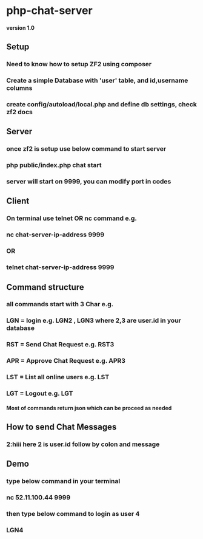 # php-chat-server
#### version 1.0

## Setup
### Need to know how to setup ZF2 using composer
### Create a simple Database with 'user' table, and id,username columns
### create config/autoload/local.php and define db settings, check zf2 docs
 
## Server
### once zf2 is setup use below command to start server
### php public/index.php chat start
### server will start on 9999, you can modify port in codes

## Client
### On terminal use telnet OR nc command e.g.
### nc chat-server-ip-address 9999 
### OR
### telnet chat-server-ip-address 9999

## Command structure
### all commands start with 3 Char e.g.
### LGN = login e.g. LGN2 , LGN3  where 2,3 are user.id in your database
### RST = Send Chat Request  e.g. RST3
### APR = Approve Chat Request e.g. APR3
### LST = List all online users e.g. LST
### LGT = Logout  e.g. LGT
#### Most of commands return json which can be proceed as needed

## How to send Chat Messages
### 2:hiii  here 2 is user.id follow by colon and message

## Demo
### type below command in your terminal
### nc 52.11.100.44 9999
### then type below command to login as user 4
### LGN4



  
